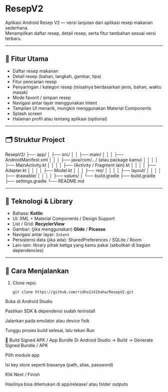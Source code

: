 # ResepV2

Aplikasi Android Resep V2 — versi lanjutan dari aplikasi resep makanan sederhana.  
Menampilkan daftar resep, detail resep, serta fitur tambahan sesuai versi terbaru.

---

## 📱 Fitur Utama

- Daftar resep makanan  
- Detail resep (bahan, langkah, gambar, tips)  
- Fitur pencarian resep  
- Penyaringan / kategori resep (misalnya berdasarkan jenis, bahan, waktu masak)  
- Mode favorit / simpan resep  
- Navigasi antar layar menggunakan Intent  
- Tampilan UI menarik, mungkin menggunakan Material Components  
- Splash screen  
- Halaman profil atau tentang aplikasi (optional)  

---

## 🗂️ Struktur Project

ResepV2/
├── app/
│ ├── src/
│ │ ├── main/
│ │ │ ├── AndroidManifest.xml
│ │ │ ├── java/com/…/ (atau package kamu)
│ │ │ │ ├── MainActivity.kt
│ │ │ │ ├── (Activity / Fragment lain).kt
│ │ │ │ ├── Adapter.kt
│ │ │ │ ├── Model.kt
│ │ │ ├── res/
│ │ │ │ ├── layout/
│ │ │ │ ├── drawable/
│ │ │ │ ├── values/
│ └── build.gradle
├── build.gradle
├── settings.gradle
└── README.md


---

## 🔧 Teknologi & Library

- Bahasa: **Kotlin**  
- UI: XML + Material Components / Design Support  
- List / Grid: **RecyclerView**  
- Gambar: (jika menggunakan) **Glide** / **Picasso**  
- Navigasi antar layar: `Intent`  
- Persistensi data (jika ada): SharedPreferences / SQLite / Room  
- Lain-lain: library pihak ketiga yang kamu pakai (sebutkan di bagian dependencies)

---

## 🚀 Cara Menjalankan

1. Clone repo:  
   ```
   git clone https://github.com/ridho1141haha/ResepV2.git
Buka di Android Studio

Pastikan SDK & dependensi sudah terinstall

Jalankan pada emulator atau device fisik

Tunggu proses build selesai, lalu tekan Run

🔐 Build Signed APK / App Bundle
Di Android Studio → Build → Generate Signed Bundle / APK

Pilih module app

Isi key store seperti biasanya (path, alias, password)

Klik Next / Finish

Hasilnya bisa ditemukan di app/release/ atau folder outputs


